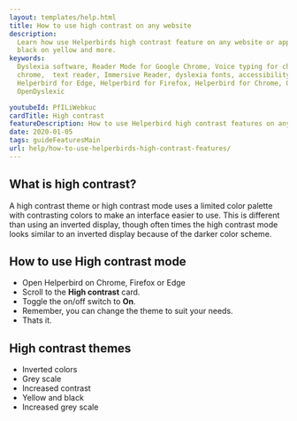 ```yaml
---
layout: templates/help.html
title: How to use high contrast on any website
description:
  Learn how use Helperbirds high contrast feature on any website or app. This includes grayscale,
  black on yellow and more.
keywords:
  Dyslexia software, Reader Mode for Google Chrome, Voice typing for chrome, Text to speech for
  chrome,  text reader, Immersive Reader, dyslexia fonts, accessibility software, dyslexia software,
  Helperbird for Edge, Helperbird for Firefox, Helperbird for Chrome, Opendyslexic for Chrome,
  OpenDyslexic

youtubeId: PfILiWebkuc
cardTitle: High contrast
featureDescription: How to use Helperbird high contrast features on any website
date: 2020-01-05
tags: guideFeaturesMain
url: help/how-to-use-helperbirds-high-contrast-features/
---
```


## What is high contrast?

A high contrast theme or high contrast mode uses a limited color palette with contrasting colors to
make an interface easier to use. This is different than using an inverted display, though often
times the high contrast mode looks similar to an inverted display because of the darker color
scheme.

## How to use High contrast mode

- Open Helperbird on Chrome, Firefox or Edge
- Scroll to the **High contrast** card.
- Toggle the on/off switch to **On**.
- Remember, you can change the theme to suit your needs.
- Thats it.

## High contrast themes

- Inverted colors
- Grey scale
- Increased contrast
- Yellow and black
- Increased grey scale
